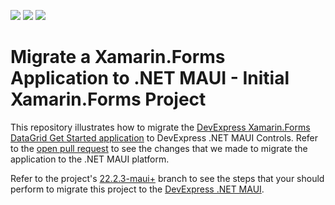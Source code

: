 <!-- default badges list -->
![](https://img.shields.io/endpoint?url=https://codecentral.devexpress.com/api/v1/VersionRange/564750375/21.2.3%2B)
[![](https://img.shields.io/badge/Open_in_DevExpress_Support_Center-FF7200?style=flat-square&logo=DevExpress&logoColor=white)](https://supportcenter.devexpress.com/ticket/details/T1127033)
[![](https://img.shields.io/badge/📖_How_to_use_DevExpress_Examples-e9f6fc?style=flat-square)](https://docs.devexpress.com/GeneralInformation/403183)
<!-- default badges end -->
# Migrate a Xamarin.Forms Application to .NET MAUI - Initial Xamarin.Forms Project 

This repository illustrates how to migrate the [DevExpress Xamarin.Forms DataGrid Get Started application](./CS/) to DevExpress .NET MAUI Controls. Refer to the [open pull request](https://github.com/DevExpress-Examples/maui-migrate-grid-control-from-xamarin-forms/pull/1/) to see the changes that we made to migrate the application to the .NET MAUI platform.

Refer to the project's [22.2.3-maui+](https://github.com/DevExpress-Examples/maui-migrate-grid-control-from-xamarin-forms/tree/22.2.3-maui+) branch to see the steps that your should perform to migrate this project to the [DevExpress .NET MAUI](https://devexpress.com/maui).
